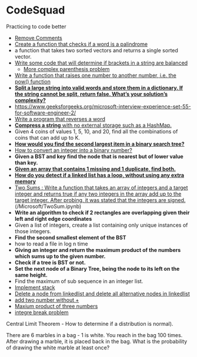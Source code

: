 # CodeSquad
Practicing to code better

- [Remove Comments](/Microsoft/remove%20comments.ipynb)
- [Create a function that checks if a word is a palindrome](/Microsoft/Simple%20Palindrome.ipynb)
- a function that takes two sorted vectors and returns a single sorted vector.
- [Write some code that will determine if brackets in a string are balanced](/Microsoft/validpar.ipynb)
  - [More complex parenthesis problem](/Microsoft/Validparstr.ipynb)
- [Write a function that raises one number to another number, i.e. the pow() function](/Microsoft/pow(x_n).ipynb)
- [**Split a large string into valid words and store them in a dictionary. If the string cannot be split, return false. What’s your solution’s complexity?**](/Microsoft/WordBreak.ipynb)
- https://www.geeksforgeeks.org/microsoft-interview-experience-set-55-for-software-engineer-2/
- [Write a program that reverses a word](/Microsoft/ReverseSTR.ipynb)
- [**Compress a string** with no external storage such as a HashMap.](/Microsoft/Compressstr.ipynb)
- Given 4 coins of values 1, 5, 10, and 20, find all the combinations of coins that can add up to K.  
- [**How would you find the second largest item in a binary search tree?** ](/Microsoft/secLargeMinBST.ipynb) 
- [How to convert an integer into a binary number?](/Microsoft/inttobin.ipynb)  
- **Given a BST and key find the node that is nearest but of lower value than key.** 
- [**Given an array that contains 1 missing and 1 duplicate, find both.**](/Microsoft/inttobin.ipynb)  
- [**How do you detect if a linked list has a loop, without using any extra memory**](/Microsoft/cyclelinkedlist.ipynb) 
- [Two Sums : Write a function that takes an array of integers and a target integer and returns true if any two integers in the array add up to the target integer. After probing, it was stated that the integers are signed.]()(/Microsoft/TwoSum.ipynb)  
- **Write an algorithm to check if 2 rectangles are overlapping given their left and right edge coordinates**
- Given a list of integers, create a list containing only unique instances of those integers.  
- **Find the second smallest element of the BST**  
- how to read a file in log n time  
- **Giving an integer and return the maximum product of the numbers which sums up to the given number.**
- **Check if a tree is BST or not.**  
- **Set the next node of a Binary Tree, being the node to its left on the same height.**  
- Find the maximum of sub sequence in an integer list.
- [Implement stack](/Microsoft/Stack.ipynb) 
- [Delete a node from linkedlist and delete all alternative nodes in linkedlist](/Microsoft/DelNode.ipynb) 
- [add two number without +](/Microsoft/SumofTwoIntegers.ipynb) 
- [Maxium product of three numbers](/Microsoft/MaximumProductofThreeNumbers.ipynb) 
- [integre break problem](/Microsoft/intbreak.ipynb) 

Central Limit Theorem - How to determine if a distribution is normal).

There are 6 marbles in a bag - 1 is white. You reach in the  bag 100 times. After drawing a marble, it is placed back in the bag. What is the probability of drawing the white marble at least once?


